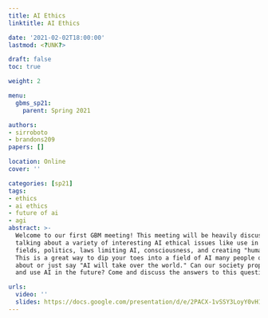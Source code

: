 ```yaml
---
title: AI Ethics
linktitle: AI Ethics

date: '2021-02-02T18:00:00'
lastmod: <?UNK?>

draft: false
toc: true

weight: 2

menu:
  gbms_sp21:
    parent: Spring 2021

authors:
- sirroboto
- brandons209
papers: []

location: Online
cover: ''

categories: [sp21]
tags:
- ethics
- ai ethics
- future of ai
- agi
abstract: >-
  Welcome to our first GBM meeting! This meeting will be heavily discussion-based,
  talking about a variety of interesting AI ethical issues like use in medical
  fields, politics, laws limiting AI, consciousness, and creating "human" AI.
  This is a great way to dip your toes into a field of AI many people often joke
  about or just say "AI will take over the world." Can our society properly regulate
  and use AI in the future? Come and discuss the answers to this question!

urls:
  video: ''
  slides: https://docs.google.com/presentation/d/e/2PACX-1vSSY3LoyY0vH1liATL2ZZI14N4x1uibZ_h-F7syGyQ_cSQBK8jYycNnodwG5JyZIXIdC1GWtt8xp8tZ/embed
---
```


